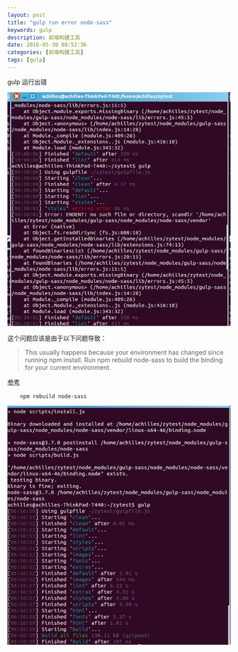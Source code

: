 ```yaml
---
layout: post
title: "gulp run error node-sass"
keywords: gulp 
description: 前端构建工具
date: 2016-05-30 08:52:36
categories: [前端构建工具]
tags: [gulp]
---
```


gulp 运行出错

![看图](/assets/img/node-sass-error.jpg)

这个问题应该是由于以下问题导致：

> This usually happens because your environment has changed since running npm install.
Run npm rebuild node-sass to build the binding for your current environment.

[参考](https://github.com/sass/node-sass/issues/1162)

```text
	npm rebuild node-sass
```

![gulp success](/assets/img/gulp-success.jpg)




